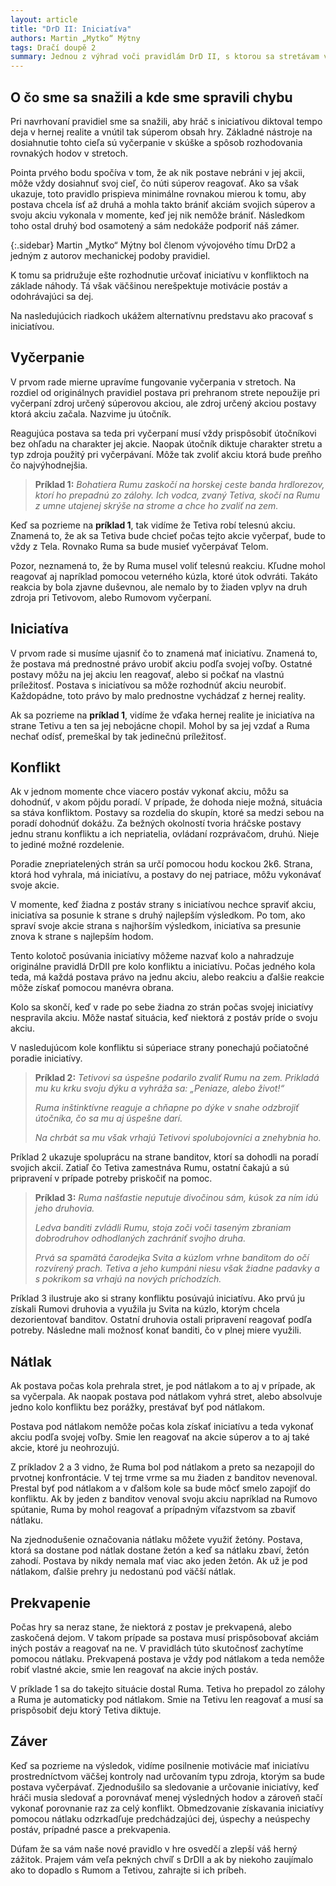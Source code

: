 ```yaml
---
layout: article
title: "DrD II: Iniciatíva"
authors: Martin „Mytko“ Mýtny
tags: Dračí doupě 2
summary: Jednou z výhrad voči pravidlám DrD II, s ktorou sa stretávam v diskusiách a názoroch hráčov je ich nespokojnosť s iniciatívou. Pravidlám vyčítajú, a nie úplne neoprávnene, že sa v konfliktoch oplatí iniciatívu skôr prehrať ako vyhrať. Postave to dáva väčší priestor zariadiť sa tak, aby z toho mala čo najväčší prospech. S ťažkým srdcom priznávam, že na tejto nemilej vlastnosti nesiem nemalý podiel. V dnešnom článku sa pokúsim predostrieť alternatívne pojatie iniciatívy, ktoré vnesie trocha nového života do tejto kapitoly pravidiel.
---
```


## O čo sme sa snažili a kde sme spravili chybu

Pri navrhovaní pravidiel sme sa snažili, aby hráč s iniciatívou diktoval tempo deja v hernej realite a vnútil tak súperom obsah hry. Základné nástroje na dosiahnutie tohto cieľa sú vyčerpanie v skúške a spôsob rozhodovania rovnakých hodov v stretoch.

Pointa prvého bodu spočíva v tom, že ak nik postave nebráni v jej akcii, môže vždy dosiahnuť svoj cieľ, čo núti súperov reagovať. Ako sa však ukazuje, toto pravidlo prispieva minimálne rovnakou mierou k tomu, aby postava chcela ísť až druhá a mohla takto brániť akciám svojich súperov a svoju akciu vykonala v momente, keď jej nik nemôže brániť. Následkom toho ostal druhý bod osamotený a sám nedokáže podporiť náš zámer.

{:.sidebar}
Martin „Mytko“ Mýtny bol členom vývojového tímu DrD2 a jedným z autorov mechanickej podoby pravidiel.

K tomu sa pridružuje ešte rozhodnutie určovať iniciatívu v konfliktoch na základe náhody. Tá však väčšinou nerešpektuje motivácie postáv a odohrávajúci sa dej.

Na nasledujúcich riadkoch ukážem alternatívnu predstavu ako pracovať s iniciatívou.

## Vyčerpanie

V prvom rade mierne upravíme fungovanie vyčerpania v stretoch. Na rozdiel od originálnych pravidiel postava pri prehranom strete nepoužije pri vyčerpaní zdroj určený súperovou akciou, ale zdroj určený akciou postavy ktorá akciu začala. Nazvime ju útočník.

Reagujúca postava sa teda pri vyčerpaní musí vždy prispôsobiť útočníkovi bez ohľadu na charakter jej akcie. Naopak útočník diktuje charakter stretu a typ zdroja použitý pri vyčerpávaní. Môže tak zvoliť akciu ktorá bude preňho čo najvýhodnejšia.

> __Príklad 1:__ _Bohatiera Rumu zaskočí na horskej ceste banda hrdlorezov, ktorí ho prepadnú zo zálohy. Ich vodca, zvaný Tetiva, skočí na Rumu z umne utajenej skrýše na strome a chce ho zvaliť na zem._

Keď sa pozrieme na __príklad 1__, tak vidíme že Tetiva robí telesnú akciu. Znamená to, že ak sa Tetiva bude chcieť počas tejto akcie vyčerpať, bude to vždy z Tela. Rovnako Ruma sa bude musieť vyčerpávať Telom.

Pozor, neznamená to, že by Ruma musel voliť telesnú reakciu. Kľudne mohol reagovať aj napríklad pomocou veterného kúzla, ktoré útok odvráti. Takáto reakcia by bola zjavne duševnou, ale nemalo by to žiaden vplyv na druh zdroja pri Tetivovom, alebo Rumovom vyčerpaní.

## Iniciatíva

V prvom rade si musíme ujasniť čo to znamená mať iniciatívu. Znamená to, že postava má prednostné právo urobiť akciu podľa svojej voľby. Ostatné postavy môžu na jej akciu len reagovať, alebo si počkať na vlastnú príležitosť. Postava s iniciatívou sa môže rozhodnúť akciu neurobiť. Každopádne, toto právo by malo prednostne vychádzať z hernej reality.

Ak sa pozrieme na __príklad 1__, vidíme že vďaka hernej realite je iniciatíva na strane Tetivu a ten sa jej nebojácne chopil. Mohol by sa jej vzdať a Ruma nechať odísť, premeškal by tak jedinečnú príležitosť.

## Konflikt

Ak v jednom momente chce viacero postáv vykonať akciu, môžu sa dohodnúť, v akom pôjdu poradí. V prípade, že dohoda nieje možná, situácia sa stáva konfliktom. Postavy sa rozdelia do skupín, ktoré sa medzi sebou na poradí dohodnúť dokážu. Za bežných okolností tvoria hráčske postavy jednu stranu konfliktu a ich nepriatelia, ovládaní rozprávačom, druhú. Nieje to jediné možné rozdelenie.

Poradie znepriatelených strán sa určí pomocou hodu kockou 2k6. Strana, ktorá hod vyhrala, má iniciatívu, a postavy do nej patriace, môžu vykonávať svoje akcie.

V momente, keď žiadna z postáv strany s iniciatívou nechce spraviť akciu, iniciatíva sa posunie k strane s druhý najlepším výsledkom. Po tom, ako spraví svoje akcie strana s najhorším výsledkom, iniciatíva sa presunie znova k strane s najlepším hodom.

Tento kolotoč posúvania iniciatívy môžeme nazvať kolo a nahradzuje originálne pravidlá DrDII pre kolo konfliktu a iniciatívu. Počas jedného kola teda, má každá postava právo na jednu akciu, alebo reakciu a ďalšie reakcie môže získať pomocou manévra obrana.

Kolo sa skončí, keď v rade po sebe žiadna zo strán počas svojej iniciatívy nespravila akciu. Môže nastať situácia, keď niektorá z postáv príde o svoju akciu.

V nasledujúcom kole konfliktu si súperiace strany ponechajú počiatočné poradie iniciatívy.

> __Príklad 2:__ _Tetivovi sa úspešne podarilo zvaliť Rumu na zem. Prikladá mu ku krku svoju dýku a vyhráža sa: „Peniaze, alebo život!“_
>
> _Ruma inštinktívne reaguje a chňapne po dýke v snahe odzbrojiť útočníka, čo sa mu aj úspešne darí._
>
> _Na chrbát sa mu však vrhajú Tetivovi spolubojovníci a znehybnia ho._

Príklad 2 ukazuje spoluprácu na strane banditov, ktorí sa dohodli na poradí svojich akcií. Zatiaľ čo Tetiva zamestnáva Rumu, ostatní čakajú a sú pripravení v prípade potreby priskočiť na pomoc.

> __Príklad 3:__ _Ruma našťastie neputuje divočinou sám, kúsok za ním idú jeho druhovia._
>
> _Ledva banditi zvládli Rumu, stoja zoči voči taseným zbraniam dobrodruhov odhodlaných zachrániť svojho druha._
>
> _Prvá sa spamätá čarodejka Svita a kúzlom vrhne banditom do očí rozvírený prach. Tetiva a jeho kumpáni niesu však žiadne padavky a s pokrikom sa vrhajú na nových príchodzích._

Príklad 3 ilustruje ako si strany konfliktu posúvajú iniciatívu. Ako prvú ju získali Rumovi druhovia a využila ju Svita na kúzlo, ktorým chcela dezorientovať banditov. Ostatní druhovia ostali pripravení reagovať podľa potreby. Následne mali možnosť konať banditi, čo v plnej miere využili.

## Nátlak

Ak postava počas kola prehrala stret, je pod nátlakom a to aj v prípade, ak sa vyčerpala. Ak naopak postava pod nátlakom vyhrá stret, alebo absolvuje jedno kolo konfliktu bez porážky, prestávať byť pod nátlakom.

Postava pod nátlakom nemôže počas kola získať iniciatívu a teda vykonať akciu podľa svojej voľby. Smie len reagovať na akcie súperov a to aj také akcie, ktoré ju neohrozujú.

Z príkladov 2 a 3 vidno, že Ruma bol pod nátlakom a preto sa nezapojil do prvotnej konfrontácie. V tej trme vrme sa mu žiaden z banditov nevenoval. Prestal byť pod nátlakom a v ďalšom kole sa bude môcť smelo zapojiť do konfliktu. Ak by jeden z banditov venoval svoju akciu napríklad na Rumovo spútanie, Ruma by mohol reagovať a prípadným víťazstvom sa zbaviť nátlaku.

Na zjednodušenie označovania nátlaku môžete využiť žetóny. Postava, ktorá sa dostane pod nátlak dostane žetón a keď sa nátlaku zbaví, žetón zahodí. Postava by nikdy nemala mať viac ako jeden žetón. Ak už je pod nátlakom, ďalšie prehry ju nedostanú pod väčší nátlak.

## Prekvapenie

Počas hry sa neraz stane, že niektorá z postav je prekvapená, alebo zaskočená dejom. V takom prípade sa postava musí prispôsobovať akciám iných postáv a reagovať na ne. V pravidlách túto skutočnosť zachytíme pomocou nátlaku. Prekvapená postava je vždy pod nátlakom a teda nemôže robiť vlastné akcie, smie len reagovať na akcie iných postáv.

V príklade 1 sa do takejto situácie dostal Ruma. Tetiva ho prepadol zo zálohy a Ruma je automaticky pod nátlakom. Smie na Tetivu len reagovať a musí sa prispôsobiť deju ktorý Tetiva diktuje.

## Záver

Keď sa pozrieme na výsledok, vidíme posilnenie motivácie mať iniciatívu prostredníctvom väčšej kontroly nad určovaním typu zdroja, ktorým sa bude postava vyčerpávať. Zjednodušilo sa sledovanie a určovanie iniciatívy, keď hráči musia sledovať a porovnávať menej výsledných hodov a zároveň stačí vykonať porovnanie raz za celý konflikt. Obmedzovanie získavania iniciatívy pomocou nátlaku odzrkadľuje predchádzajúci dej, úspechy a neúspechy postáv, prípadné pasce a prekvapenia.

Dúfam že sa vám naše nové pravidlo v hre osvedčí a zlepší váš herný zážitok. Prajem vám veľa pekných chvíľ s DrDII a ak by niekoho zaujímalo ako to dopadlo s Rumom a Tetivou, zahrajte si ich príbeh.
